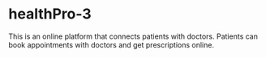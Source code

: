 # healthPro-3
This is an online platform that connects patients with doctors. Patients can book appointments with doctors and get prescriptions online.
